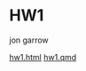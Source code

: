 # HW1

jon garrow

<a href=“https://jwg973.github.io/garrow/hw1.html”>hw1.html</a>
<a href="https://jwg973.github.io/garrow/hw1.qmd">hw1.qmd</a>

